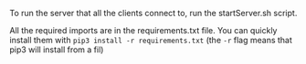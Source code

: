 To run the server that all the clients connect to, run the startServer.sh script.

All the required imports are in the requirements.txt file. You can quickly install them with `pip3 install -r requirements.txt` (the `-r` flag means that pip3 will install from a fil)